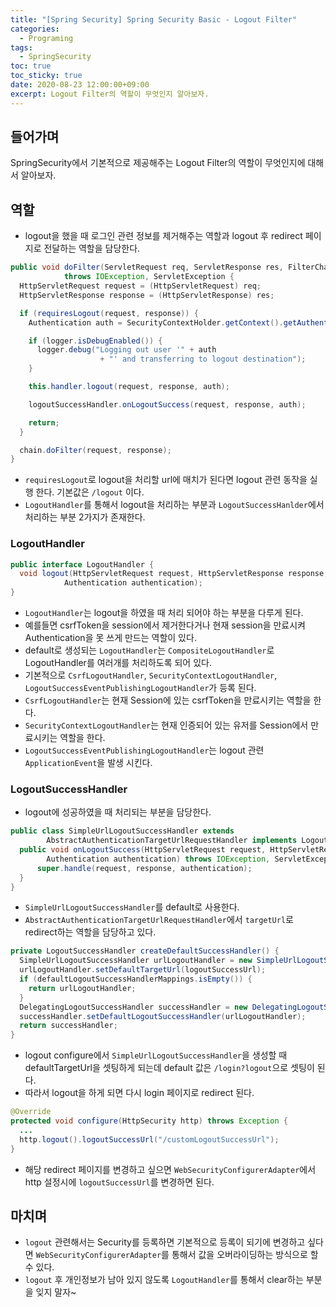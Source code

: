```yaml
---
title: "[Spring Security] Spring Security Basic - Logout Filter" 
categories:
  - Programing
tags:
  - SpringSecurity
toc: true
toc_sticky: true
date: 2020-08-23 12:00:00+09:00
excerpt: Logout Filter의 역할이 무엇인지 알아보자.
---
```


## 들어가며
SpringSecurity에서 기본적으로 제공해주는 Logout Filter의 역할이 무엇인지에 대해서 알아보자.

## 역할
- logout을 했을 때 로그인 관련 정보를 제거해주는 역할과 logout 후 redirect 페이지로 전달하는 역할을 담당한다.

```java
public void doFilter(ServletRequest req, ServletResponse res, FilterChain chain)
			throws IOException, ServletException {
  HttpServletRequest request = (HttpServletRequest) req;
  HttpServletResponse response = (HttpServletResponse) res;

  if (requiresLogout(request, response)) {
    Authentication auth = SecurityContextHolder.getContext().getAuthentication();

    if (logger.isDebugEnabled()) {
      logger.debug("Logging out user '" + auth
					+ "' and transferring to logout destination");
    }

    this.handler.logout(request, response, auth);

    logoutSuccessHandler.onLogoutSuccess(request, response, auth);

    return;
  }

  chain.doFilter(request, response);
}
```

- `requiresLogout`로 logout을 처리할 url에 매치가 된다면 logout 관련 동작을 실행 한다. 기본값은 `/logout` 이다.
- `LogoutHandler`를 통해서 logout을 처리하는 부분과 `LogoutSuccessHanlder`에서 처리하는 부분 2가지가 존재한다.

### LogoutHandler

```java
public interface LogoutHandler {
  void logout(HttpServletRequest request, HttpServletResponse response,
			Authentication authentication);
}
```

- `LogoutHandler`는 logout을 하였을 때 처리 되어야 하는 부분을 다루게 된다.
- 예를들면 csrfToken을 session에서 제거한다거나 현재 session을 만료시켜 Authentication을 못 쓰게 만드는 역할이 있다.
- default로 생성되는 `LogoutHandler`는 `CompositeLogoutHandler`로 LogoutHandler를 여러개를 처리하도록 되어 있다.
- 기본적으로 `CsrfLogoutHandler`, `SecurityContextLogoutHandler`, `LogoutSuccessEventPublishingLogoutHandler`가 등록 된다.
- `CsrfLogoutHandler`는 현재 Session에 있는 csrfToken을 만료시키는 역할을 한다.
- `SecurityContextLogoutHandler`는 현재 인증되어 있는 유저를 Session에서 만료시키는 역할을 한다.
- `LogoutSuccessEventPublishingLogoutHandler`는 logout 관련 `ApplicationEvent`을 발생 시킨다.


### LogoutSuccessHandler
- logout에 성공하였을 때 처리되는 부분을 담당한다.

```java
public class SimpleUrlLogoutSuccessHandler extends
		AbstractAuthenticationTargetUrlRequestHandler implements LogoutSuccessHandler {
  public void onLogoutSuccess(HttpServletRequest request, HttpServletResponse response,
		Authentication authentication) throws IOException, ServletException {
      super.handle(request, response, authentication);
  }
}
```
- `SimpleUrlLogoutSuccessHandler`를 default로 사용한다.
- `AbstractAuthenticationTargetUrlRequestHandler`에서 `targetUrl`로 redirect하는 역할을 담당하고 있다.

```java
private LogoutSuccessHandler createDefaultSuccessHandler() {
  SimpleUrlLogoutSuccessHandler urlLogoutHandler = new SimpleUrlLogoutSuccessHandler();
  urlLogoutHandler.setDefaultTargetUrl(logoutSuccessUrl);
  if (defaultLogoutSuccessHandlerMappings.isEmpty()) {
    return urlLogoutHandler;
  }
  DelegatingLogoutSuccessHandler successHandler = new DelegatingLogoutSuccessHandler(defaultLogoutSuccessHandlerMappings);
  successHandler.setDefaultLogoutSuccessHandler(urlLogoutHandler);
  return successHandler;
}
```

- logout configure에서 `SimpleUrlLogoutSuccessHandler`을 생성할 때 defaultTargetUrl을 셋팅하게 되는데
default 값은 `/login?logout`으로 셋팅이 된다.
- 따라서 logout을 하게 되면 다시 login 페이지로 redirect 된다.

```java
@Override
protected void configure(HttpSecurity http) throws Exception {
  ...     
  http.logout().logoutSuccessUrl("/customLogoutSuccessUrl");
}
```
- 해당 redirect 페이지를 변경하고 싶으면 `WebSecurityConfigurerAdapter`에서 http 설정시에 `logoutSuccessUrl`를 변경하면 된다.

## 마치며
- `logout` 관련해서는 Security를 등록하면 기본적으로 등록이 되기에 변경하고 싶다면 `WebSecurityConfigurerAdapter`를 통해서
값을 오버라이딩하는 방식으로 할 수 있다.
- `logout` 후 개인정보가 남아 있지 않도록 `LogoutHandler`를 통해서 clear하는 부분을 잊지 말자~